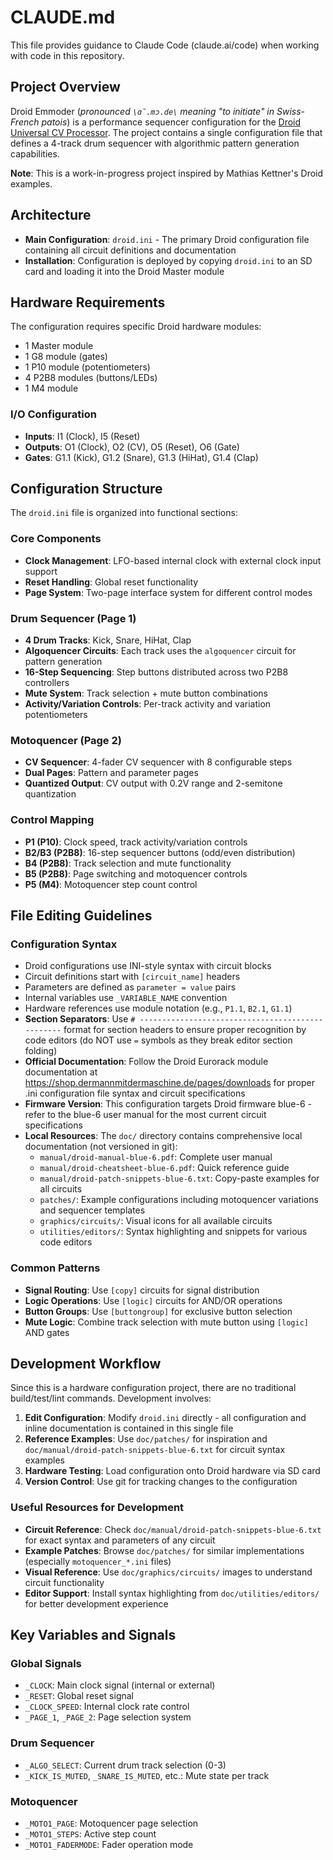 # CLAUDE.md

This file provides guidance to Claude Code (claude.ai/code) when working with code in this repository.

## Project Overview

Droid Emmoder (_pronounced `\ɑ̃.mɔ.de\` meaning "to initiate" in Swiss-French patois_) is a performance sequencer configuration for the [Droid Universal CV Processor](https://shop.dermannmitdermaschine.de/pages/droid-universal-cv-processor). The project contains a single configuration file that defines a 4-track drum sequencer with algorithmic pattern generation capabilities.

**Note**: This is a work-in-progress project inspired by Mathias Kettner's Droid examples.

## Architecture

- **Main Configuration**: `droid.ini` - The primary Droid configuration file containing all circuit definitions and documentation
- **Installation**: Configuration is deployed by copying `droid.ini` to an SD card and loading it into the Droid Master module

## Hardware Requirements

The configuration requires specific Droid hardware modules:
- 1 Master module
- 1 G8 module (gates)
- 1 P10 module (potentiometers)
- 4 P2B8 modules (buttons/LEDs)
- 1 M4 module

### I/O Configuration
- **Inputs**: I1 (Clock), I5 (Reset)
- **Outputs**: O1 (Clock), O2 (CV), O5 (Reset), O6 (Gate)
- **Gates**: G1.1 (Kick), G1.2 (Snare), G1.3 (HiHat), G1.4 (Clap)

## Configuration Structure

The `droid.ini` file is organized into functional sections:

### Core Components
- **Clock Management**: LFO-based internal clock with external clock input support
- **Reset Handling**: Global reset functionality
- **Page System**: Two-page interface system for different control modes

### Drum Sequencer (Page 1)
- **4 Drum Tracks**: Kick, Snare, HiHat, Clap
- **Algoquencer Circuits**: Each track uses the `algoquencer` circuit for pattern generation
- **16-Step Sequencing**: Step buttons distributed across two P2B8 controllers
- **Mute System**: Track selection + mute button combinations
- **Activity/Variation Controls**: Per-track activity and variation potentiometers

### Motoquencer (Page 2)
- **CV Sequencer**: 4-fader CV sequencer with 8 configurable steps
- **Dual Pages**: Pattern and parameter pages
- **Quantized Output**: CV output with 0.2V range and 2-semitone quantization

### Control Mapping
- **P1 (P10)**: Clock speed, track activity/variation controls
- **B2/B3 (P2B8)**: 16-step sequencer buttons (odd/even distribution)
- **B4 (P2B8)**: Track selection and mute functionality
- **B5 (P2B8)**: Page switching and motoquencer controls
- **P5 (M4)**: Motoquencer step count control

## File Editing Guidelines

### Configuration Syntax
- Droid configurations use INI-style syntax with circuit blocks
- Circuit definitions start with `[circuit_name]` headers
- Parameters are defined as `parameter = value` pairs
- Internal variables use `_VARIABLE_NAME` convention
- Hardware references use module notation (e.g., `P1.1`, `B2.1`, `G1.1`)
- **Section Separators**: Use `# -------------------------------------------------` format for section headers to ensure proper recognition by code editors (do NOT use `=` symbols as they break editor section folding)
- **Official Documentation**: Follow the Droid Eurorack module documentation at https://shop.dermannmitdermaschine.de/pages/downloads for proper .ini configuration file syntax and circuit specifications
- **Firmware Version**: This configuration targets Droid firmware blue-6 - refer to the blue-6 user manual for the most current circuit specifications
- **Local Resources**: The `doc/` directory contains comprehensive local documentation (not versioned in git):
  - `manual/droid-manual-blue-6.pdf`: Complete user manual
  - `manual/droid-cheatsheet-blue-6.pdf`: Quick reference guide
  - `manual/droid-patch-snippets-blue-6.txt`: Copy-paste examples for all circuits
  - `patches/`: Example configurations including motoquencer variations and sequencer templates
  - `graphics/circuits/`: Visual icons for all available circuits
  - `utilities/editors/`: Syntax highlighting and snippets for various code editors

### Common Patterns
- **Signal Routing**: Use `[copy]` circuits for signal distribution
- **Logic Operations**: Use `[logic]` circuits for AND/OR operations
- **Button Groups**: Use `[buttongroup]` for exclusive button selection
- **Mute Logic**: Combine track selection with mute button using `[logic]` AND gates

## Development Workflow

Since this is a hardware configuration project, there are no traditional build/test/lint commands. Development involves:

1. **Edit Configuration**: Modify `droid.ini` directly - all configuration and inline documentation is contained in this single file
2. **Reference Examples**: Use `doc/patches/` for inspiration and `doc/manual/droid-patch-snippets-blue-6.txt` for circuit syntax examples
3. **Hardware Testing**: Load configuration onto Droid hardware via SD card
4. **Version Control**: Use git for tracking changes to the configuration

### Useful Resources for Development
- **Circuit Reference**: Check `doc/manual/droid-patch-snippets-blue-6.txt` for exact syntax and parameters of any circuit
- **Example Patches**: Browse `doc/patches/` for similar implementations (especially `motoquencer_*.ini` files)
- **Visual Reference**: Use `doc/graphics/circuits/` images to understand circuit functionality
- **Editor Support**: Install syntax highlighting from `doc/utilities/editors/` for better development experience

## Key Variables and Signals

### Global Signals
- `_CLOCK`: Main clock signal (internal or external)
- `_RESET`: Global reset signal
- `_CLOCK_SPEED`: Internal clock rate control
- `_PAGE_1`, `_PAGE_2`: Page selection system

### Drum Sequencer
- `_ALGO_SELECT`: Current drum track selection (0-3)
- `_KICK_IS_MUTED`, `_SNARE_IS_MUTED`, etc.: Mute state per track

### Motoquencer
- `_MOTO1_PAGE`: Motoquencer page selection
- `_MOTO1_STEPS`: Active step count
- `_MOTO1_FADERMODE`: Fader operation mode